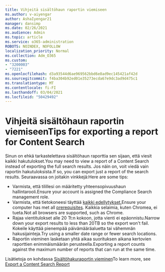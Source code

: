 ```yaml
---
title: Vihjeitä sisältöhaun raportin viemiseen
ms.author: v-aiyengar
author: AshaIyengar21
manager: dansimp
ms.date: 02/26/2021
ms.audience: Admin
ms.topic: article
ms.service: o365-administration
ROBOTS: NOINDEX, NOFOLLOW
localization_priority: Normal
ms.collection: Adm_O365
ms.custom:
- "3200003"
- "7221"
ms.openlocfilehash: d3a93544d6ae969562bbd6e8ad9ec145421af42d
ms.sourcegitcommit: f4ba304b92ed01e35273ecda67e9dc3ad9d475c1
ms.translationtype: MT
ms.contentlocale: fi-FI
ms.lasthandoff: 03/04/2021
ms.locfileid: "50429492"
---
```

# <a name="tips-for-exporting-a-report-for-content-search"></a><span data-ttu-id="cdba2-102">Vihjeitä sisältöhaun raportin viemiseen</span><span class="sxs-lookup"><span data-stu-id="cdba2-102">Tips for exporting a report for Content Search</span></span>

<span data-ttu-id="cdba2-103">Sinun on ehkä tarkastelettava sisältöhaun raporttia sen sijaan, että viesit kaikki hakutulokset.</span><span class="sxs-lookup"><span data-stu-id="cdba2-103">You may need to view a report of a Content Search instead of exporting the full search results.</span></span> <span data-ttu-id="cdba2-104">Jos näin on, voit viedä vain raportin hakutuloksista.</span><span class="sxs-lookup"><span data-stu-id="cdba2-104">If so, you can export just a report of the search results.</span></span> <span data-ttu-id="cdba2-105">Seuraavassa on joitakin vinkkejä:</span><span class="sxs-lookup"><span data-stu-id="cdba2-105">Here are some tips:</span></span>

- <span data-ttu-id="cdba2-106">Varmista, että tilillesi on määritetty yhteensopivuushaun hallintarooli.</span><span class="sxs-lookup"><span data-stu-id="cdba2-106">Ensure your account is assigned the Compliance Search management role.</span></span>
- <span data-ttu-id="cdba2-107">Varmista, että tietokoneesi täyttää [kaikki edellytykset.](https://go.microsoft.com/fwlink/?linkid=2102407)</span><span class="sxs-lookup"><span data-stu-id="cdba2-107">Ensure your computer has met all [prerequisites](https://go.microsoft.com/fwlink/?linkid=2102407).</span></span> <span data-ttu-id="cdba2-108">Kaikkia selaimia, kuten Chromea, ei tueta.</span><span class="sxs-lookup"><span data-stu-id="cdba2-108">Not all browsers are supported, such as Chrome.</span></span>
- <span data-ttu-id="cdba2-109">Rajaa vientitulokset alle 20 Tt:n kokoon, jotta vienti ei epäonnistu.</span><span class="sxs-lookup"><span data-stu-id="cdba2-109">Narrow down your export results to less than 20TB so the export won't fail.</span></span> <span data-ttu-id="cdba2-110">Kokeile käyttää pienempää päivämääräaluetta tai vähemmän hakusijainteja.</span><span class="sxs-lookup"><span data-stu-id="cdba2-110">Try using a smaller date range or fewer search locations.</span></span>
- <span data-ttu-id="cdba2-111">Raportin vieminen lasketaan yhtä aikaa suorituksen aikana kertovien raporttien enimmäismäärän perusteella.</span><span class="sxs-lookup"><span data-stu-id="cdba2-111">Exporting a report counts against the maximum number of reports that can run at the same time.</span></span>

<span data-ttu-id="cdba2-112">Lisätietoja on kohdassa [Sisältöhakuraportin vieminen](https://go.microsoft.com/fwlink/?linkid=2102409)</span><span class="sxs-lookup"><span data-stu-id="cdba2-112">To learn more, see [Export a Content Search Report](https://go.microsoft.com/fwlink/?linkid=2102409)</span></span>